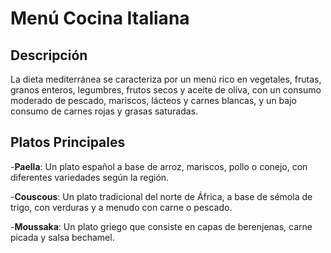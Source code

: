 # Menú Cocina Italiana

## Descripción
La dieta mediterránea se caracteriza por un menú rico en vegetales, frutas, granos enteros, legumbres, frutos secos y aceite de oliva, con un consumo moderado de pescado, mariscos, lácteos y carnes blancas, y un bajo consumo de carnes rojas y grasas saturadas.

## Platos Principales

-**Paella**:
Un plato español a base de arroz, mariscos, pollo o conejo, con diferentes variedades según la región. 

-**Couscous**:
Un plato tradicional del norte de África, a base de sémola de trigo, con verduras y a menudo con carne o pescado. 

-**Moussaka**:
Un plato griego que consiste en capas de berenjenas, carne picada y salsa bechamel. 